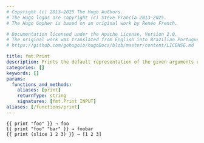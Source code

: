```yaml
---
# Copyright (c) 2013–2025 The Hugo Authors.
# The Hugo logos are copyright (c) Steve Francia 2013–2025.
# The Hugo Gopher is based on an original work by Renée French.

# Documentation licensed under the Apache License, Version 2.0.
# The original work was translated from English into Brazilian Portuguese.
# https://github.com/gohugoio/hugoDocs/blob/master/content/LICENSE.md

title: fmt.Print
description: Prints the default representation of the given arguments using the standard `fmt.Print` function.
categories: []
keywords: []
params:
  functions_and_methods:
    aliases: [print]
    returnType: string
    signatures: [fmt.Print INPUT]
aliases: [/functions/print]
---
```


```go-html-template
{{ print "foo" }} → foo
{{ print "foo" "bar" }} → foobar
{{ print (slice 1 2 3) }} → [1 2 3]
```
